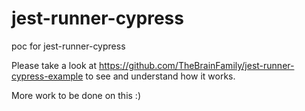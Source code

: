 # jest-runner-cypress
poc for jest-runner-cypress

Please take a look at https://github.com/TheBrainFamily/jest-runner-cypress-example to see and understand how it works.

More work to be done on this :)


